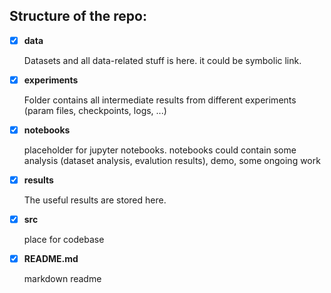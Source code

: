 
## Structure of the repo:
- [x] **data**
    
    Datasets and all data-related stuff is here.
    it could be symbolic link.

- [x] **experiments** 

    Folder contains all intermediate results from different experiments
    (param files, checkpoints, logs, ...) 
                
- [x] **notebooks**

    placeholder for jupyter notebooks.
    notebooks could contain some analysis
    (dataset analysis, evalution results), demo, some ongoing work

- [x] **results**

    The useful results are stored here.
    
- [x] **src**

    place for codebase
    
- [x] **README.md**

    markdown readme
